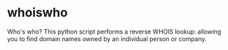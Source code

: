 # whoiswho
Who's who?
This python script performs a reverse WHOIS lookup: allowing you to find domain names owned by an individual person or company.
